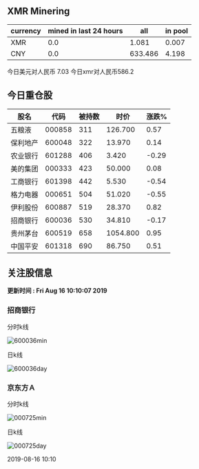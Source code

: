 ## XMR Minering

|currency|mined in last 24 hours|all|in pool|
|---|---|---|---|
|XMR|0.0|1.081|0.007|
|CNY|0.0|633.486|4.198|

今日美元对人民币 7.03	今日xmr对人民币586.2


## 今日重仓股 

|股名|代码|被持数|时价|涨跌%|
|---|---|---|---|---|
|五粮液|000858|311|126.700|0.57|
|保利地产|600048|322|13.970|0.14|
|农业银行|601288|406|3.420|-0.29|
|美的集团|000333|423|50.000|0.08|
|工商银行|601398|442|5.530|-0.54|
|格力电器|000651|504|51.020|-0.55|
|伊利股份|600887|519|28.370|0.82|
|招商银行|600036|530|34.810|-0.17|
|贵州茅台|600519|658|1054.800|0.95|
|中国平安|601318|690|86.750|0.51|

## 关注股信息
**更新时间 : Fri Aug 16 10:10:07 2019**
### 招商银行 
分时k线

![600036min](http://image.sinajs.cn/newchart/min/n/sh600036.gif)

日k线

![600036day](http://image.sinajs.cn/newchart/daily/n/sh600036.gif)

### 京东方Ａ 
分时k线

![000725min](http://image.sinajs.cn/newchart/min/n/sz000725.gif)

日k线

![000725day](http://image.sinajs.cn/newchart/daily/n/sz000725.gif)

2019-08-16 10:10